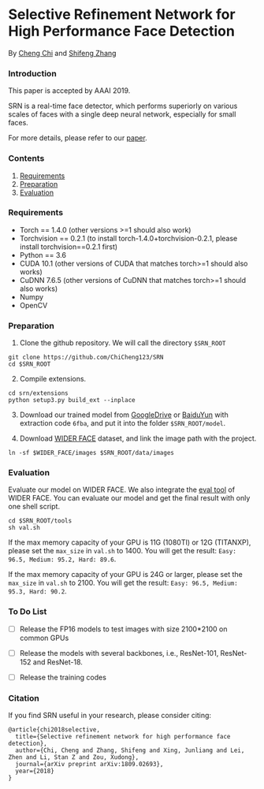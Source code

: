# Selective Refinement Network for High Performance Face Detection

By [Cheng Chi](https://chicheng123.github.io/) and [Shifeng Zhang](http://www.cbsr.ia.ac.cn/users/sfzhang/)

### Introduction
This paper is accepted by AAAI 2019.

SRN is a real-time face detector, which performs superiorly on various scales of faces with a single deep neural network, especially for small faces. 

For more details, please refer to our [paper](https://arxiv.org/abs/1809.02693).


### Contents
1. [Requirements](#requirements)
2. [Preparation](#preparation)
3. [Evaluation](#evaluation)

### Requirements
- Torch == 1.4.0 (other versions >=1 should also work)
- Torchvision == 0.2.1 (to install torch-1.4.0+torchvision-0.2.1, please install torchvision==0.2.1 first)
- Python == 3.6
- CUDA 10.1 (other versions of CUDA that matches torch>=1 should also works)
- CuDNN 7.6.5 (other versions of CuDNN that matches torch>=1 should also works)
- Numpy
- OpenCV

### Preparation
1. Clone the github repository. We will call the directory `$SRN_ROOT`
  ```Shell
  git clone https://github.com/ChiCheng123/SRN
  cd $SRN_ROOT
  ```

2. Compile extensions.
  ```Shell
  cd srn/extensions
  python setup3.py build_ext --inplace
  ```

3. Download our trained model from [GoogleDrive](https://drive.google.com/open?id=1T4Qt99SdM7c8G4ZuC1igensY0bZdEETF) or [BaiduYun](https://pan.baidu.com/s/1ambmu1Bu6Oi7zTcEnigFyg) with extraction code `6fba`, and put it into the folder `$SRN_ROOT/model`.

4. Download [WIDER FACE](http://shuoyang1213.me/WIDERFACE/index.html) dataset, and link the image path with the project.
  ```Shell
  ln -sf $WIDER_FACE/images $SRN_ROOT/data/images
  ```

### Evaluation
Evaluate our model on WIDER FACE. We also integrate the [eval tool](http://shuoyang1213.me/WIDERFACE/index.html) of WIDER FACE. You can evaluate our model and get the final result with only one shell script. 
  ```Shell
  cd $SRN_ROOT/tools
  sh val.sh
  ```

If the max memory capacity of your GPU is 11G (1080TI) or 12G (TITANXP), please set the `max_size` in `val.sh` to 1400. You will get the result: `Easy: 96.5, Medium: 95.2, Hard: 89.6`.

If the max memory capacity of your GPU is 24G or larger, please set the `max_size` in `val.sh` to 2100. You will get the result: `Easy: 96.5, Medium: 95.3, Hard: 90.2`.

### To Do List
- [ ] Release the FP16 models to test images with size 2100*2100 on common GPUs
- [ ] Release the models with several backbones, i.e., ResNet-101, ResNet-152 and ResNet-18.
- [ ] Release the training codes


### Citation
If you find SRN useful in your research, please consider citing: 
```
@article{chi2018selective,
  title={Selective refinement network for high performance face detection},
  author={Chi, Cheng and Zhang, Shifeng and Xing, Junliang and Lei, Zhen and Li, Stan Z and Zou, Xudong},
  journal={arXiv preprint arXiv:1809.02693},
  year={2018}
}
```